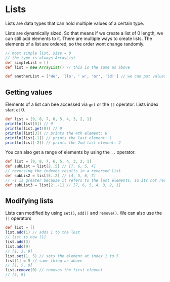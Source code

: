 # Lists
Lists are data types that can hold multiple values of a certain type.

Lists are dynamically sized. So that means if we create a list of 0 length, we can still add elements to it.
There are multiple ways to create lists. The elements of a list are ordered, so the order wont change randomly.
````groovy
// most simple list, size = 0
// the type is always ArrayList
def simpleList = []
def list = new ArrayList() // this is the same as above

def anotherList = ['He', 'llo', ' w', 'or', 'ld!'] // we can put values into the list, all of the same type
````

## Getting values
Elements of a list can bee accessed via `get` or the `[]` operator.
Lists index start at 0.
````groovy
def list = [9, 8, 7, 6, 5, 4, 3, 2, 1]
println(list[0]) // 9
println(list.get(0)) // 9
println(list[3]) // prints the 4th element: 6
println(list[-1]) // prints the last element: 1
println(list[-2]) // prints the 2nd last element: 2
````

You can also get a range of elements by using the `..` operator.
````groovy
def list = [9, 8, 7, 6, 5, 4, 3, 2, 1]
def subList = list[2..5] // [7, 6, 5, 4]
// reversing the indexes results in a reversed list
def subLis2 = list[5..2] // [4, 5, 6, 7]
// -1 is greater because it refers to the last elements, so its not reversed
def subList3 = list[2..-1] // [7, 6, 5, 4, 3, 2, 1]
````

## Modifying lists
Lists can modified by using `set()`, `add()` and `remove()`.
We can also use the `[]` operators
````groovy
def list = []
list.add(1) // adds 1 to the lest
// list is now [1]
list.add(3)
list.add(9)
// [1, 3, 9]
list.set(1, 5) // sets the element at index 1 to 5
list[1] = 5 // same thing as above
// [1, 5, 9]
list.remove(0) // removes the first element
// [5, 9]
````